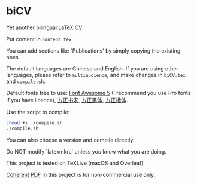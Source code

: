# biCV

Yet another bilingual LaTeX CV

Put content in `content.tex`.

You can add sections like \`Publications' by simply copying the existing ones.

The default languages are Chinese and English. If you are using other languages, please refer to `multiaudience`, and make changes in `biCV.tex` and `compile.sh`.

Default fonts free to use: [Font Awesome 5](https://fontawesome.com/v5/search) (I recommend you use Pro fonts if you have licence), [方正书宋](https://www.foundertype.com/index.php/FontInfo/index/id/151), [方正黑体](https://www.foundertype.com/index.php/FontInfo/index/id/131), [方正楷体](https://www.foundertype.com/index.php/FontInfo/index/id/137).

Use the script to compile:

```bash
chmod +x ./compile.sh
./compile.sh
```

You can also choose a version and compile directly.

Do NOT modify \`latexmkrc' unless you know what you are doing.

This project is tested on TeXLive (macOS and Overleaf).

[Coherent PDF](http://www.coherentpdf.com/) in this project is for non-commercial use only.
